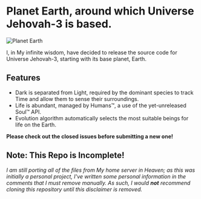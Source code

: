 # Planet Earth, around which Universe Jehovah-3 is based.

![Planet Earth](https://upload.wikimedia.org/wikipedia/commons/thumb/e/e9/2016_Top_Images_from_NASA_Goddard_%2831786791410%29.jpg/900px-2016_Top_Images_from_NASA_Goddard_%2831786791410%29.jpg "Home of the Humans™")

I, in My infinite wisdom, have decided to release the source code for Universe Jehovah-3, starting with its base planet, Earth.

## Features

- Dark is separated from Light, required by the dominant species to track Time and allow them to sense their surroundings.
- Life is abundant, managed by Humans™, a use of the yet-unreleased Soul™ API.
- Evolution algorithm automatically selects the most suitable beings for life on the Earth.

**Please check out the closed issues before submitting a new one!**

## **Note: This Repo is Incomplete!**

_I am still porting all of the files from My home server in Heaven; as this was initially a personal project,
I've written some personal information in the comments that I must remove manually. As such, I would **not**
recommend cloning this repository until this disclaimer is removed._
